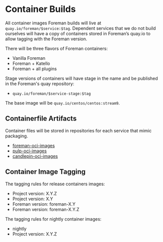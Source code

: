# Container Builds

All container images Foreman builds will live at `quay.io/foreman/$service:$tag`.
Dependent services that we do not build ourselves will have a copy of containers stored in Foreman’s quay.io to allow tagging with the Foreman version.

There will be three flavors of Foreman containers:

  * Vanilla Foreman
  * Foreman + Katello
  * Foreman + all plugins

Stage versions of containers will have stage in the name and be published in the Foreman's quay repository:

  * `quay.io/foreman/$service-stage:$tag`

The base image will be `quay.io/centos/centos:stream9`.

## Containerfile Artifacts

Container files will be stored in repositories for each service that mimic packaging.

  * [foreman-oci-images](https://github.com/theforeman/foreman-oci-images)
  * [pulp-oci-images](https://github.com/theforeman/pulp-oci-images)
  * [candlepin-oci-images](https://github.com/theforeman/candlepin-oci-images)

## Container Image Tagging

The tagging rules for release containers images:

  * Project version: X.Y.Z
  * Project version: X.Y
  * Foreman version: foreman-X.Y
  * Foreman version: foreman-X.Y.Z

The tagging rules for nightly container images:

  * nightly
  * Project version: X.Y.Z

